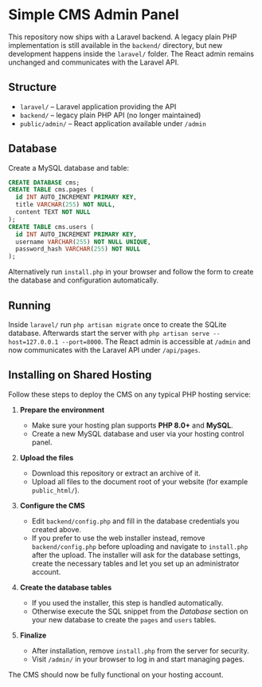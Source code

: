 # Simple CMS Admin Panel

This repository now ships with a Laravel backend. A legacy plain PHP implementation is still available in the `backend/` directory, but new development happens inside the `laravel/` folder. The React admin remains unchanged and communicates with the Laravel API.

## Structure

- `laravel/` – Laravel application providing the API
- `backend/` – legacy plain PHP API (no longer maintained)
- `public/admin/` – React application available under `/admin`

## Database

Create a MySQL database and table:

```sql
CREATE DATABASE cms;
CREATE TABLE cms.pages (
  id INT AUTO_INCREMENT PRIMARY KEY,
  title VARCHAR(255) NOT NULL,
  content TEXT NOT NULL
);
CREATE TABLE cms.users (
  id INT AUTO_INCREMENT PRIMARY KEY,
  username VARCHAR(255) NOT NULL UNIQUE,
  password_hash VARCHAR(255) NOT NULL
);
```

Alternatively run `install.php` in your browser and follow the form to create the database and configuration automatically.

## Running

Inside `laravel/` run `php artisan migrate` once to create the SQLite database. Afterwards start the server with `php artisan serve --host=127.0.0.1 --port=8000`. The React admin is accessible at `/admin` and now communicates with the Laravel API under `/api/pages`.

## Installing on Shared Hosting

Follow these steps to deploy the CMS on any typical PHP hosting service:

1. **Prepare the environment**
   - Make sure your hosting plan supports **PHP 8.0+** and **MySQL**.
   - Create a new MySQL database and user via your hosting control panel.

2. **Upload the files**
   - Download this repository or extract an archive of it.
   - Upload all files to the document root of your website (for example `public_html/`).

3. **Configure the CMS**
   - Edit `backend/config.php` and fill in the database credentials you created above.
   - If you prefer to use the web installer instead, remove `backend/config.php` before uploading and navigate to `install.php` after the upload. The installer will ask for the database settings, create the necessary tables and let you set up an administrator account.

4. **Create the database tables**
   - If you used the installer, this step is handled automatically.
   - Otherwise execute the SQL snippet from the *Database* section on your new database to create the `pages` and `users` tables.

5. **Finalize**
   - After installation, remove `install.php` from the server for security.
   - Visit `/admin/` in your browser to log in and start managing pages.

The CMS should now be fully functional on your hosting account.
